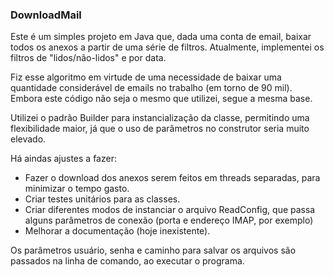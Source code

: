### DownloadMail

Este é um simples projeto em Java que, dada uma conta de email, baixar
todos os anexos a partir de uma série de filtros. Atualmente, implementei
os filtros de "lidos/não-lidos" e por data.

Fiz esse algoritmo em virtude de uma necessidade de baixar uma quantidade
considerável de emails no trabalho (em torno de 90 mil). Embora este
código não seja o mesmo que utilizei, segue a mesma base.

Utilizei o padrão Builder para instancialização da classe, permitindo
uma flexibilidade maior, já que o uso de parâmetros no construtor seria
muito elevado.

Há aindas ajustes a fazer:

+ Fazer o download dos anexos serem feitos em threads separadas, para minimizar
o tempo gasto.
+ Criar testes unitários para as classes.
+ Criar diferentes modos de instanciar o arquivo ReadConfig, que
passa alguns parâmetros de conexão (porta e endereço IMAP, por exemplo)
+ Melhorar a documentação (hoje inexistente).

Os parâmetros usuário, senha e caminho para salvar os arquivos são
passados na linha de comando, ao executar o programa.